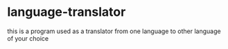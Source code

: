 # language-translator
this is a program used as a translator from one language to other language of your choice
